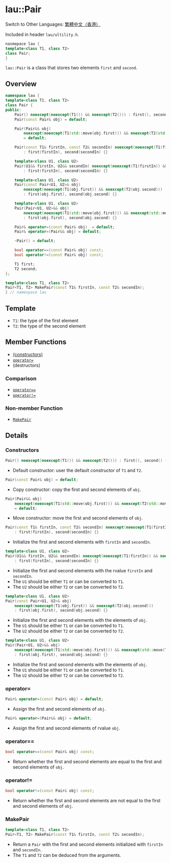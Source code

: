 # lau::Pair

Switch to Other Languages: [繁體中文（香港）](pair_zh.md)

Included in header `lau/ultility.h`.

```c++
nasmepace lau {
template<class T1, class T2>
class Pair;
}
```

`lau::Pair` is a class that stores two elements `first` and `second`.

## Overview
```c++
namespace lau {
template<class T1, class T2>
class Pair {
public:
    Pair() noexcept(noexcept(T1()) && noexcept(T2())) : first(), second() {}
    Pair(const Pair& obj) = default;

    Pair(Pair&& obj)
        noexcept(noexcept(T1(std::move(obj.first))) && noexcept(T2(std::move(obj.second))))
        = default;

    Pair(const T1& firstIn, const T2& secondIn) noexcept(noexcept(T1(firstIn)) && noexcept(T2(secondIn)))
        : first(firstIn), second(secondIn) {}

    template<class U1, class U2>
    Pair(U1&& firstIn, U2&& secondIn) noexcept(noexcept(T1(firstIn)) && noexcept(T2(secondIn)))
        : first(firstIn), second(secondIn) {}

    template<class U1, class U2>
    Pair(const Pair<U1, U2>& obj)
        noexcept(noexcept(T1(obj.first)) && noexcept(T2(obj.second)))
        : first(obj.first), second(obj.second) {}

    template<class U1, class U2>
    Pair(Pair<U1, U2>&& obj)
        noexcept(noexcept(T1(std::move(obj.first))) && noexcept(std::move(T2(obj.second))))
        : first(obj.first), second(obj.second) {}

    Pair& operator=(const Pair& obj)  = default;
    Pair& operator=(Pair&& obj) = default;

    ~Pair() = default;

    bool operator==(const Pair& obj) const;
    bool operator!=(const Pair& obj) const;

    T1 first;
    T2 second;
};

template<class T1, class T2>
Pair<T1, T2> MakePair(const T1& firstIn, const T2& secondIn);
} // namespace lau
```

## Template
- `T1`: the type of the first element
- `T2`: the type of the second element

## Member Functions
- [(constructors)](#Constructors)
- [`operator=`](#operator=)
- (destructors)

### Comparison
- [`operator==`](#operator==)
- [`operator!=`](#operator!=)

### Non-member Function
- [`MakePair`](#MakePair)

## Details
### <span id="Constructors">Constructors</span>
```c++
Pair() noexcept(noexcept(T1()) && noexcept(T2())) : first(), second() {}
```
- Default constructor: user the default constructor of `T1` and `T2`.

```c++
Pair(const Pair& obj) = default;
```
- Copy constructor: copy the first and second elements of `obj`.

```c++
Pair(Pair&& obj)
    noexcept(noexcept(T1(std::move(obj.first))) && noexcept(T2(std::move(obj.second))))
    = default;
```
- Move constructor: move the first and second elements of `obj`.

```c++
Pair(const T1& firstIn, const T2& secondIn) noexcept(noexcept(T1(firstIn)) && noexcept(T2(secondIn)))
    : first(firstIn), second(secondIn) {}
```
- Initialize the first and second elements with `firstIn` and `secondIn`.

```c++
template<class U1, class U2>
Pair(U1&& firstIn, U2&& secondIn) noexcept(noexcept(T1(firstIn)) && noexcept(T2(secondIn)))
    : first(firstIn), second(secondIn) {}
```
- Initialize the first and second elements with the rvalue `firstIn` and `secondIn`. 
- The `U1` should be either `T1` or can be converted to `T1`.
- The `U2` should be either `T2` or can be converted to `T2`.

```c++
template<class U1, class U2>
Pair(const Pair<U1, U2>& obj)
    noexcept(noexcept(T1(obj.first)) && noexcept(T2(obj.second)))
    : first(obj.first), second(obj.second) {}
```
- Initialize the first and second elements with the elements of `obj`.
- The `U1` should be either `T1` or can be converted to `T1`.
- The `U2` should be either `T2` or can be converted to `T2`.

```c++
template<class U1, class U2>
Pair(Pair<U1, U2>&& obj)
    noexcept(noexcept(T1(std::move(obj.first))) && noexcept(std::move(T2(obj.second))))
    : first(obj.first), second(obj.second) {}
```
- Initialize the first and second elements with the elements of `obj`.
- The `U1` should be either `T1` or can be converted to `T1`.
- The `U2` should be either `T2` or can be converted to `T2`.

### <span id="operator=">operator=</span>
```c++
Pair& operator=(const Pair& obj) = default;
```
- Assign the first and second elements of `obj`.

```c++
Pair& operator=(Pair&& obj) = default;
```
- Assign the first and second elements of rvalue `obj`.

### <span id="operator==">operator==</span>
```c++
bool operator==(const Pair& obj) const;
```
- Return whether the first and second elements are equal to the first and
  second elements of `obj`.

### <span id="operator!=">operator!=</span>
```c++
bool operator!=(const Pair& obj) const;
```
- Return whether the first and second elements are not equal to the first and
  second elements of `obj`.

### <span id="MakePair">MakePair</span>
```c++
template<class T1, class T2>
Pair<T1, T2> MakePair(const T1& firstIn, const T2& secondIn);
```
- Return a `Pair` with the first and second elements initialized with `firstIn` and `secondIn`.
- The `T1` and `T2` can be deduced from the arguments.
